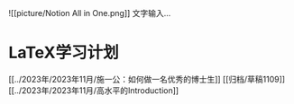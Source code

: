 ![[picture/Notion All in One.png]]
文字输入...
# LaTeX学习计划
[[../2023年/2023年11月/施一公：如何做一名优秀的博士生]]
[[归档/草稿1109]]
[[../2023年/2023年11月/高水平的Introduction]]
